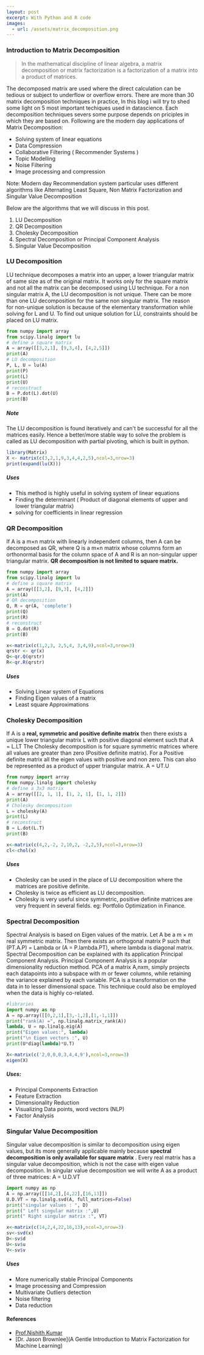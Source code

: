 ```yaml
---
layout: post
excerpt: With Python and R code
images:
  - url: /assets/matrix_decomposition.png
---
```


### Introduction to Matrix Decomposition

>In the mathematical discipline of linear algebra, a matrix decomposition or matrix factorization is a factorization of a matrix into a product of matrices.

The decomposed matrix are used where the direct calculation can be tedious or subject to underflow or overflow errors.
There are more than 30 matrix decomposition techniques in practice, In this blog i will try to shed some light on 5 most important techiques used in datascience. Each decomposition techniques severs some purpose depends on priciples in which they are based on. Following are the modern day applications of Matrix Decomposition:

* Solving system of linear equations
* Data Compression
* Collaborative Filtering ( Recommender Systems )
* Topic Modelling
* Noise Filtering
* Image processing and compression

Note: Modern day Recommendation system particular uses different algorithms like Alternating Least Square, Non Matrix Factorization and Singular Value Decomposition 

Below are the algorithms that we will discuss in this post.

1. LU Decomposition
2. QR Decomposition
3. Cholesky Decomposition
4. Spectral Decomposition or Principal Component Analysis
5. Singular Value Decomposition

### LU Decomposition

LU technique decomposes a matrix into an upper, a lower triangular matrix of same size as of the original matrix. It works only for the square matrix and not all the matrix can be decomposed using LU technique. For a non singular matrix A, the LU decomposition is not unique. There can be more than one LU decomposition for the same non singular matrix. The reason for non-unique solution is because of the elementary transformation while solving for L and U. To find out unique solution for LU, constraints should be placed on LU matrix.

```python
from numpy import array
from scipy.linalg import lu
# define a square matrix
A = array([[3,2,1], [9,3,4], [4,2,5]])
print(A)
# LU decomposition
P, L, U = lu(A)
print(P)
print(L)
print(U)
# reconstruct
B = P.dot(L).dot(U)
print(B)
```

##### Note
The LU decomposition is found iteratively and can't be successful for all the matrices easily. Hence a better/more stable way to solve the problem is called as LU decomposition with partial pivoting, which is built in python.

```R code
library(Matrix)
X <- matrix(c(3,2,1,9,3,4,4,2,5),ncol=3,nrow=3)
print(expand(lu(X)))
```
##### Uses
* This method is highly useful in solving system of linear equations
* Finding the determinant ( Product of diagonal elements of upper and lower triangular matrix)
* solving for coefficients in linear regression

### QR Decomposition

If A is a  m×n  matrix with linearly independent columns, then A can be decomposed as QR, where Q is a m×n matrix whose columns form an orthonormal basis for the column space of A and R is an  non-singular upper triangular matrix. **QR decomposition is not limited to square matrix.**

```python
from numpy import array
from scipy.linalg import lu
# define a square matrix
A = array([[3,2], [9,3], [4,2]])
print(A)
# QR decomposition
Q, R = qr(A, 'complete')
print(Q)
print(R)
# reconstruct
B = Q.dot(R)
print(B)
```

```R code
x<-matrix(c(1,2,3, 2,5,4, 3,4,9),ncol=3,nrow=3)
qrstr <- qr(x)
Q<-qr.Q(qrstr)
R<-qr.R(qrstr)
```

##### Uses
* Solving Linear system of Equations
* Finding Eigen values of a matrix
* Least square Approximations

### Cholesky Decomposition

If A is a **real, symmetric and positive definite matrix** then there exists a unique lower triangular matrix L with positive diagonal element such that  A = L.LT
The Cholesky decomposition is for square symmetric matrices where all values are greater than zero (Positive definite matrix). For a Positive definite matrix all the eigen values with positive and non zero.
This can also be represented as a product of upper triangular matrix. A = UT.U

```python
from numpy import array
from numpy.linalg import cholesky
# define a 3x3 matrix
A = array([[2, 1, 1], [1, 2, 1], [1, 1, 2]])
print(A)
# Cholesky decomposition
L = cholesky(A)
print(L)
# reconstruct
B = L.dot(L.T)
print(B)
```

```R code
x<-matrix(c(4,2,-2, 2,10,2, -2,2,5),ncol=3,nrow=3)
cl<-chol(x)
```

##### Uses
* Cholesky can be used in the place of LU decomposition where the matrices are positive definite. 
* Cholesky is twice as efficient as LU decomposition.
* Cholesky is very useful since symmetric, positive definite matrices are very frequent in several fields. eg: Portfolio Optimization in Finance.

### Spectral Decomposition

Spectral Analysis is based on Eigen values of the matrix. Let A be a m × m real symmetric matrix. Then there exists an orthogonal matrix P such that (PT.A.P) = Lambda or (A = P.lambda.PT), where lambda is diagonal matrix. Spectral Decomposition can be explained with its application Principal Component Analysis. Principal Component Analysis is a popular dimensionality reduction method. PCA of a matrix A,nxm, simply projects each datapoints into a subspace with m or fewer columns, while retaining the variance explained by each variable.
PCA is a transformation on the data in to lesser dimensional space. This technique could also be employed when the data is highly co-related. 

```python
#libraries
import numpy as np
A = np.array([[0,2,1],[3,-1,2],[1,-1,1]])
print("rank(A) =", np.linalg.matrix_rank(A))
lambda, U = np.linalg.eig(A)
print("Eigen values:", lambda)
print("\n Eigen vectors :", U)
print(U*diag(lambda)*U.T)
```

```R code
X<-matrix(c('2,0,0,0,3,4,4,9'),ncol=3,nrow=3)
eigen(X) 
```

##### Uses:
* Principal Components Extraction
* Feature Extraction
* Dimensionality Reduction
* Visualizing Data points, word vectors (NLP)
* Factor Analysis

### Singular Value Decomposition

Singular value decomposition is similar to decomposition using eigen values, but its more generally applicable mainly because **spectral decomposition is only available for square matrix** . Every real matrix has a singular value decomposition, which is not the case with eigen value decomposition. In singular value decomposition we will write A as a product of three matrices:
A = U.D.VT

```python
import numpy as np
A = np.array([[14,2],[4,22],[16,13]])
U.D.VT = np.linalg.svd(A, full_matrices=False)
print("singular values : ", D)
print(" Left singular matrix :",U)
print(" Right singular matrix :", VT)
```

```R code
x<-matrix(c(14,2,4,22,16,13),ncol=3,nrow=3)
sv<-svd(x)
D<-sv$d
U<-sv$u
V<-sv$v
```

##### Uses
* More numerically stable Principal Components
* Image processing and Compression
* Multivariate Outliers detection
* Noise filtering
* Data reduction

#### References

* [Prof.Nishith Kumar](https://www.ime.unicamp.br/~cnaber/Matrix-Decomposition-and-Its-application-in-Statistics_NK.ppt)
* [Dr. Jason Brownlee](A Gentle Introduction to Matrix Factorization for Machine Learning)

